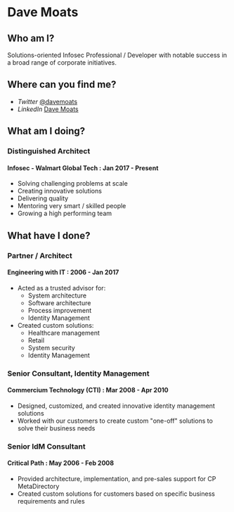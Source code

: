 # Dave Moats

## Who am I?

Solutions-oriented Infosec Professional / Developer with notable success in a broad range of corporate initiatives.

## Where can you find me?

- *Twitter* [@davemoats](https://twitter.com/davemoats)
- *LinkedIn* [Dave Moats](https://www.linkedin.com/in/davemoats/)

## What am I doing?

### Distinguished Architect

#### Infosec - Walmart Global Tech : Jan 2017 - Present

- Solving challenging problems at scale
- Creating innovative solutions
- Delivering quality
- Mentoring very smart / skilled people
- Growing a high performing team

## What have I done?

### Partner / Architect

#### Engineering with IT : 2006 - Jan 2017

- Acted as a trusted advisor for:
  - System architecture
  - Software architecture
  - Process improvement
  - Identity Management
- Created custom solutions:
  - Healthcare management
  - Retail
  - System security
  - Identity Management
  
### Senior Consultant, Identity Management

#### Commercium Technology (CTI) : Mar 2008 - Apr 2010

- Designed, customized, and created innovative identity management solutions
- Worked with our customers to create custom "one-off" solutions to solve their business needs

### Senior IdM Consultant

#### Critical Path : May 2006 - Feb 2008

- Provided architecture, implementation, and pre-sales support for CP MetaDirectory
- Created custom solutions for customers based on specific business requirements and rules

<!---
davem0ats/davem0ats is a ✨ special ✨ repository because its `README.md` (this file) appears on your GitHub profile.
You can click the Preview link to take a look at your changes.
--->
